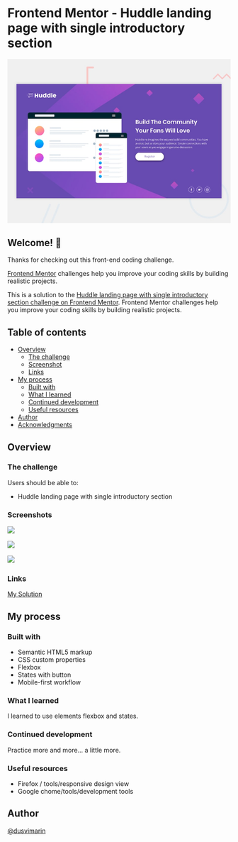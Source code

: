 # Frontend Mentor - Huddle landing page with single introductory section

![Design preview for the Huddle landing page with single introductory section](./design/desktop-preview.jpg)

## Welcome! 👋

Thanks for checking out this front-end coding challenge.

[Frontend Mentor](https://www.frontendmentor.io) challenges help you improve your coding skills by building realistic projects.

This is a solution to the [Huddle landing page with single introductory section challenge on Frontend Mentor](https://www.frontendmentor.io/challenges/huddle-landing-page-with-a-single-introductory-section-B_2Wvxgi0). Frontend Mentor challenges help you improve your coding skills by building realistic projects. 


## Table of contents

- [Overview](#overview)
  - [The challenge](#the-challenge)
  - [Screenshot](#screenshot)
  - [Links](#links)
- [My process](#my-process)
  - [Built with](#built-with)
  - [What I learned](#what-i-learned)
  - [Continued development](#continued-development)
  - [Useful resources](#useful-resources)
- [Author](#author)
- [Acknowledgments](#acknowledgments)

## Overview

### The challenge

Users should be able to:

- Huddle landing page with single introductory section

### Screenshots

![](https://github.com/dusvimarin/FEM-huddle-landing-page-with-single-introductory-section-master/blob/main/screenshots/desktop.png)

![](https://github.com/dusvimarin/FEM-huddle-landing-page-with-single-introductory-section-master/blob/main/screenshots/desktop%20active.png)

![](https://github.com/dusvimarin/FEM-huddle-landing-page-with-single-introductory-section-master/blob/main/screenshots/mobile.png)


### Links

[My Solution](https://dusvimarin.github.io/FEM-huddle-landing-page-with-single-introductory-section-master)


## My process

### Built with

- Semantic HTML5 markup
- CSS custom properties
- Flexbox
- States with button
- Mobile-first workflow

### What I learned

I learned to use elements flexbox and states.

### Continued development

 Practice more and more... a little more.

### Useful resources

- Firefox / tools/responsive design view
- Google chome/tools/development tools

## Author
[@dusvimarin](https://github.com/dusvimarin)


